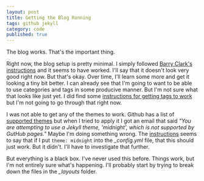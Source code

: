 ```yaml
---
layout: post
title: Getting the Blog Running
tags: github jekyll
category: code
published: true
---
```


The blog works. That's the important thing.

Right now, the blog setup is pretty minimal. I simply followed [Barry Clark's instructions](https://www.smashingmagazine.com/2014/08/build-blog-jekyll-github-pages/) and it seems to have worked. I'll say that it doesn't look very good right now. But that's okay. Over time, I'll learn some more and get it looking a tiny bit better. I can already see that I'm going to want to be able to use categories and tags in some producive manner. But I'm not sure what that looks like just yet. I did find some [instructions for getting tags to work](https://longqian.me/2017/02/09/github-jekyll-tag/) but I'm not going to go through that right now.

I was not able to get any of the themes to work. Github has a list of [supported themes](https://pages.github.com/themes/) but when I tried to apply it I got an email that said *"You are attempting to use a Jekyll theme, 'midnight', which is not supported by GutHub pages."* Maybe I'm doing something wrong. The [instructions](https://help.github.com/en/github/working-with-github-pages/adding-a-theme-to-your-github-pages-site-using-jekyll) seems to say that if I put `theme: midnight` into the *_config.yml* file, that this should just work. But it didn't. I'll have to investigate that further.

But everything is a black box. I've never used this before. Things work, but I'm not entirely sure what's happening. I'll probably start by trying to break down the files in the *_layouts* folder.
